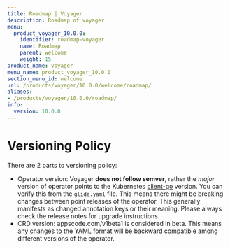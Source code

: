 ```yaml
---
title: Roadmap | Voyager
description: Roadmap of voyager
menu:
  product_voyager_10.0.0:
    identifier: roadmap-voyager
    name: Roadmap
    parent: welcome
    weight: 15
product_name: voyager
menu_name: product_voyager_10.0.0
section_menu_id: welcome
url: /products/voyager/10.0.0/welcome/roadmap/
aliases:
- /products/voyager/10.0.0/roadmap/
info:
  version: 10.0.0
---
```


# Versioning Policy

There are 2 parts to versioning policy:

 - Operator version: Voyager __does not follow semver__, rather the _major_ version of operator points to the
Kubernetes [client-go](https://github.com/kubernetes/client-go#branches-and-tags) version. You can verify this
from the `glide.yaml` file. This means there might be breaking changes between point releases of the operator.
This generally manifests as changed annotation keys or their meaning.
Please always check the release notes for upgrade instructions.
 - CRD version: appscode.com/v1beta1 is considered in beta. This means any changes to the YAML format will be backward
compatible among different versions of the operator.
